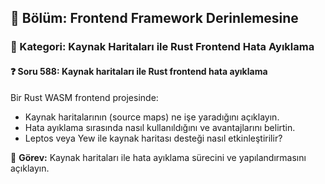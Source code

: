## 📘 Bölüm: Frontend Framework Derinlemesine  
### 🔹 Kategori: Kaynak Haritaları ile Rust Frontend Hata Ayıklama  
#### ❓ Soru 588: Kaynak haritaları ile Rust frontend hata ayıklama

Bir Rust WASM frontend projesinde:

- Kaynak haritalarının (source maps) ne işe yaradığını açıklayın.
- Hata ayıklama sırasında nasıl kullanıldığını ve avantajlarını belirtin.
- Leptos veya Yew ile kaynak haritası desteği nasıl etkinleştirilir?

🔧 **Görev:** Kaynak haritaları ile hata ayıklama sürecini ve yapılandırmasını açıklayın.
